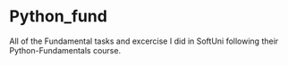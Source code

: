 # Python_fund
All of the Fundamental tasks and excercise I did in SoftUni following their Python-Fundamentals course. 
